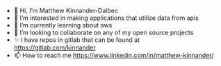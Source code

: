 - 👋 Hi, I’m Matthew Kinnander-Dalbec
- 👀 I’m interested in making applications that utilize data from apis
- 🌱 I’m currently learning about aws
- 💞️ I’m looking to collaborate on any of my open source projects
- ✨ I have repos in gitlab that can be found at https://gitlab.com/kinnander
- 📫 How to reach me https://www.linkedin.com/in/matthew-kinnander/
